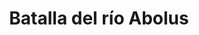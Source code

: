 ﻿---
title: "Batalla del río Abolus"
permalink: periodes_273.html
layout: periode
dataInici: -338
sidebar: periodes
pares:
  - 22:
    title: "Segunda guerra siciliana"
    dataInici: "(-410)"
    dataFi: "(-340)"

fills:
jocsPrincipals:
jocsEscenaris:
jocsEpoca:
  - title: "Tyrant: Battles of Carthage versus Syracuse"
    bggId: 8485
    escenari: "Ablous"

jocsEpocaEscenaris:
---
